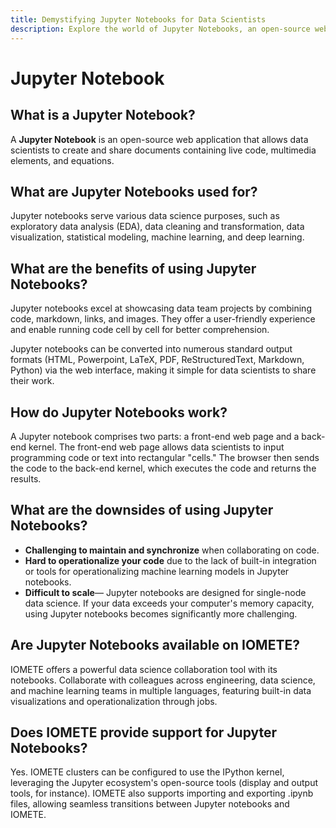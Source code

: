 ```yaml
---
title: Demystifying Jupyter Notebooks for Data Scientists
description: Explore the world of Jupyter Notebooks, an open-source web application empowering data scientists to create, share, and showcase live code, multimedia elements, and equations. Learn about their applications, benefits, functionality, and IOMETE's support for Jupyter Notebooks.
---
```


# Jupyter Notebook

## What is a Jupyter Notebook?

A **Jupyter Notebook** is an open-source web application that allows data scientists to create and share documents containing live code, multimedia elements, and equations.

## What are Jupyter Notebooks used for?

Jupyter notebooks serve various data science purposes, such as exploratory data analysis (EDA), data cleaning and transformation, data visualization, statistical modeling, machine learning, and deep learning.

## What are the benefits of using Jupyter Notebooks?

Jupyter notebooks excel at showcasing data team projects by combining code, markdown, links, and images. They offer a user-friendly experience and enable running code cell by cell for better comprehension.

Jupyter notebooks can be converted into numerous standard output formats (HTML, Powerpoint, LaTeX, PDF, ReStructuredText, Markdown, Python) via the web interface, making it simple for data scientists to share their work.

## How do Jupyter Notebooks work?

A Jupyter notebook comprises two parts: a front-end web page and a back-end kernel. The front-end web page allows data scientists to input programming code or text into rectangular "cells." The browser then sends the code to the back-end kernel, which executes the code and returns the results.

## What are the downsides of using Jupyter Notebooks?

- **Challenging to maintain and synchronize** when collaborating on code.
- **Hard to operationalize your code** due to the lack of built-in integration or tools for operationalizing machine learning models in Jupyter notebooks.
- **Difficult to scale**— Jupyter notebooks are designed for single-node data science. If your data exceeds your computer's memory capacity, using Jupyter notebooks becomes significantly more challenging.

## Are Jupyter Notebooks available on IOMETE?

IOMETE offers a powerful data science collaboration tool with its notebooks. Collaborate with colleagues across engineering, data science, and machine learning teams in multiple languages, featuring built-in data visualizations and operationalization through jobs.

## Does IOMETE provide support for Jupyter Notebooks?

Yes. IOMETE clusters can be configured to use the IPython kernel, leveraging the Jupyter ecosystem's open-source tools (display and output tools, for instance). IOMETE also supports importing and exporting .ipynb files, allowing seamless transitions between Jupyter notebooks and IOMETE.
